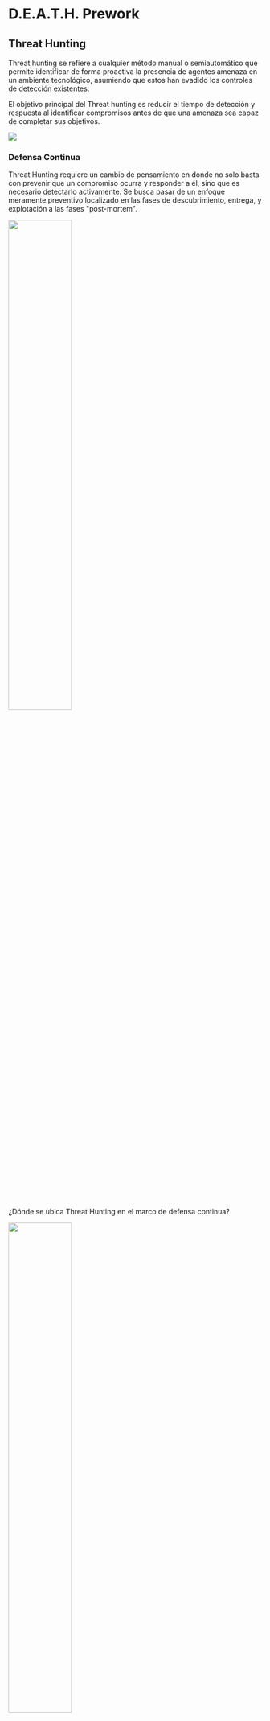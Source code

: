 # D.E.A.T.H. Prework

## Threat Hunting
Threat hunting se refiere a cualquier método manual o semiautomático que permite identificar de forma proactiva la presencia de agentes amenaza en un ambiente tecnológico, asumiendo que estos han evadido los controles de detección existentes.

El objetivo principal del Threat hunting es reducir el tiempo de detección y respuesta al identificar compromisos antes de que una  amenaza sea capaz de completar sus objetivos.

<img src="./assets/Picture1.jpg">

### Defensa Continua

Threat Hunting requiere un cambio de pensamiento en donde no solo basta con prevenir que un compromiso ocurra y responder a él, sino que es necesario detectarlo activamente. Se busca pasar de un enfoque meramente preventivo localizado en las fases de descubrimiento, entrega, y explotación a las fases "post-mortem".

<img src="./assets/Picture2.png" width="50%">

¿Dónde se ubica Threat Hunting en el marco de defensa continua?

<img src="./assets/Picture3.png" width="50%">

#### Detección
- Esta fase se basa en el análisis de datos centralizados para hacer detecciones a nivel organización.
- Se busca detecta comportamientos anómalos y/o maliciosos. 
    - Por ejemplo, procesos accediendo a la memoria de `lsass.exe` vs.
    - Detección del uso de la herramienta `mimikatz` (débil).
- Generación de hipótesis → análisis → validación → conclusión.
- Reduce “paja” en los datos recolectados y produce alertas de alta fidelidad para ser utilizados en las siguientes fases.

> **LECTURA ADICIONAL:**
> [Introducing the Funnel of Fidelity](https://posts.specterops.io/introducing-the-funnel-of-fidelity-b1bb59b04036)

#### Triage
- ¿Es malicioso o benigno?
- En esta fase se utilizan alertas generadas en las fases anteriores.
- Se hace uso de fuentes de datos adicionales.
    - Internos y Externos.
- Se busca llegar a una conclusión:
    - Benigno → Falso positivo, se debe afinar la detección.
    - Sospechoso → Se pasa a la fase de investigación.
    - Malicioso → Se pasa directamente a la fase de respuesta.

#### Investigación
- Existen datos que no son aptos para ser centralizados:
    - Memoria 
    - Tráfico de Red
    - Sistema de archivos (disco) 
- Se debe identificar el contexto del posible incidente.
- Se analizan las evidencias recolectadas.
- Se determina si el evento se trata de un incidente o un falso positivo.

### Threat Hunting Frameworks
Un Framework de Threat Hunting es un sistema de procesos repetibles diseñados para que tus esfuerzos sean más confiables y eficientes. Estos permiten entender:

- ¿Qué tipos de "Hunt" existen?
- ¿Cómo realizar cada tipo de Hunt?
- ¿Qué tipo de salidas puede haber?
- ¿Cómo medir el éxito de un Hunt?

En escencia, un marco de trabajo **provee procesos repetibles y mejora la eficiencia de las operaciones y la calidad de los resultados.** Algunos frameworks utiles pueden ser:

- [Sqrrl Threat Hunting Reference Model](https://www.threathunting.net/files/framework-for-threat-hunting-whitepaper.pdf)
- [TaHiTi (Targeted Hunting integrating Threat Intelligence)](https://www.betaalvereniging.nl/wp-content/uploads/TaHiTI-Threat-Hunting-Methodology-whitepaper.pdf)
- [Splunk PEAK](https://www.splunk.com/en_us/blog/security/peak-threat-hunting-framework.html)

> **CONCEPTO** 
> [Threat Informed Defense](https://medium.com/mitre-engenuity/accelerating-threat-informed-defense-a-collaborative-approach-3a3104f5fe5c): *"The systematic application of a Deep understanding of adversary tradecraft and technology to prevent, detect and/or repond to cyber attacks"*

<img src="./assets/Picture4.png" width="30%">

### Puntos clave
- Threat Hunting no es investigación de alertas, sino un enfoque proactivo de investigación aplicable a las fases "post-mortem" de un kill chain. 
- Sus distintas fases permiten el análisis metodológico de datos con elf in de identificar actividad maliciosa antes de que la amenaza logre los objetivos en el ambiente tecnológico.
- El uso de marcos de trabajo permite establecer procesos estructurados, medibles, y escalables para la implementación y gestión de procesos de Threat Hunting (así como su interacción con otras disciplicas defensivas y ofensivas).

## Ingeniería de detección

### Threat Hunting vs Detection Engineering
Threat Hunting es una práctica proactiva e iterativa que, a través de redes, endpoints y conjuntos de datos, busca detectar y aislar amenazas avanzadas que han evadido los controles de seguridad preventivos. Hace uso de una variedad de técnicas, incluyendo análisis de comportamiento, machine learning y análisis de datos para identificar patrones y anomalías que pueden indicar una potencial amenaza.

Ingeniería de detección es el proceso responsable de diseñar, implementar y mantener sistemas de detección que puedan identificar y alertar a los equipos de seguridad sobre potenciales amenazas. Trabajan de cerca con los equipos de detección y respuesta para asegurar que estos sistemas sean efectivos en identificar estas amenazas. Hace uso de una variedad de herramientas y técnicas, incluyendo análisis de datos y análisis de comportamiento para crear analíticos.

A menudo, el blue team construye detecciones basadas en indicadores frágiles:
- Valores Hash.
- Direcciones IP. 
- Nombres de dominio.
- Parámetros de línea de comandos.

Desafortunadamente, este enfoque es fácilmente evadido por los atacantes, ya que estos indicadores pueden cambiar tan fácil como el cambio de un byte.

<img src="./assets/Picture5.png" width="50%">

[La pirámide del dolor de David Bianco](https://www.attackiq.com/glossary/pyramid-of-pain/) es una representación de indicadores de compromiso (IOC) ordenados por su importancia para un adversario. Bloquear estos IOCs puede ser doloroso en mayor o menor medida para el adversario con base en la dificultad que estos representan.

El equipo encargado de la detección debe cambiar su enfoque si quiere combatir a atacantes pensantes (human vs human), y cada día más provistos de herramientas que aceleran el desarrollo de vectores de ataque complejos.

Para ello, un proceso repetible puede ayudar al equipo de Threat Hunting a crear detecciones más robustas.

### Clasificación de Detecciones 
<img src="./assets/Picture6.png" width="50%">

#### Alertables
- Detección de comportamiento que no es malicioso, pero sí inusual y hasta sospechoso.
- Igual que las detecciones de conciencia situacional, este tipo de detecciones no necesariamente indican un ataque.
 
**Ejemplos:** 
- Nuevos procesos. 
- Valor atípico de procesos padre de `cmd.exe` o `powershell.exe`.
- Borrado de logs de eventos. 

#### Contexto
- Analíticos enfocados a obtener un entendimiento general de lo que está ocurriendo dentro del ambiente tecnológico, en un momento determinado. 
- Las veces que un usuario inicia sesión o procesos ejecutándose podrían no indicar actividad maliciosa por sí mismos, pero correlacionados con otros indicadores pueden proveer datos adicionales.

**Ejemplos:**
- Procesos ejecutándose (e.g. Software de seguridad).
- Login de usuarios en dominio.  

#### Forenses
- Este tipo de detecciones son más útiles cuando se está realizando una investigación relacionada a un evento. Muchas veces, una detección forense requiere algún tipo de entrada para ser más útil.

**Ejemplos:**
- Determinar si un Credential Dumper fue ejecutado para comprometer cuentas. 
- Inicio de sesión remoto desde o hacia un sistema, en un periodo de tiempo particular

### Detecciones Mitre ATT&CK EDR Evaluations
MITRE ATT&CK Enterprise Evaluation es un marco para evaluar la eficacia de diferentes soluciones de ciberseguridad a la hora de detectar y prevenir amenazas del mundo real. Implica simular varios escenarios de ciberataques y evaluar la eficacia con la que las diferentes soluciones de seguridad pueden detectarlos y responder a ellos.

Los proveedores pueden participar en la evaluación enviando sus soluciones a MITRE para que las pruebe. Los resultados de la evaluación se publican en un informe que permite a los clientes comparar la eficacia de las distintas soluciones de seguridad para detectar y responder a los ataques.

#### Categorías de detección
- La evaluación se centra en cómo se producen las detecciones, no en asignar puntuaciones a los proveedores.
- Las detecciones se organizan según cada subpaso (es decir, la implementación de una técnica).
- Se requieren pruebas/evidencias para cada detección.
- Los proveedores pueden detectar procedimientos de formas que no se habían registrado.
- Cada subpaso tiene una única categoría de detección que representa el nivel más alto de contexto proporcionado al analista en todas las detecciones para ese subpaso.
- Las detecciones que requieren modificadores se separarán para permitir filtrar.
- Las categorías se calibran en todos los proveedores para garantizar la coherencia.
- El análisis humano está sujeto a discreción y sesgos, pero se realizan esfuerzos para protegerse contra estos sesgos.

<img src="./assets/Picture7.png" width="70%">

**N/A (no aplicable)**
El proveedor no tiene visibilidad del sistema, por ejemplo, no hay ningún agente implementado en la máquina.

**None**
No se produce ninguna detección.

**Telemetry**
Datos mínimos sin detecciones.

**General**
Detección maliciosa pero sin contexto, por ejemplo, una detección de "archivo sospechoso" activada tras la ejecución inicial del archivo ejecutable.

**Tactic**
Detectar actividad maliciosa correlacionada con la táctica del ATT&CK.

**Technique**
Detectar actividad maliciosa correlacionada con la técnica ATT&CK, así como con la subtécnica.

> **;TLDR**
> *Si las soluciones de los proveedores detectan una técnica de ataque significa que tienen la cobertura más completa para investigar el ataque.*

<img src="./assets/Picture8.png" width="70%">

### Puntos clave
- La detección de una técnica está en función de la calidad de los datos y el analítico que los analiza. 
- Por lo tanto, es necesario contar con los datos necesarios y una metodología que genere detecciones de alta calidad.
- Esta metodología debe ser probada, mejorable y repetible.

## Metodología de Ingeniería de Detección - Walkthrough

1. Seleccionar una técnica objetivo.
2. Investigar la tecnología asociada.
3. Crear una prueba de concepto. 
4. Identificar las fuentes de datos.
5. Construir la detección.

### Seleccionar una técnica objetivo.
- Selecciona la técnica que será el objetivo de la detección.
- Las detecciones deben construirse al nivel más genérico posible, pero muchas veces una técnica requiere de múltiples detecciones para estar cubierta.

| Entrada | Salida |
| --- | --- |
| Mitre ATT&CK. | Una técnica específica que será el objetivo. |
| Fuentes de datos de la organización. | Posiblemente, una implementación específica de la técnica (procedimiento). |
| Threat Intelligence. | |

Se pueden adoptar más de un criterio para seleccionar las técnicas:
- Data Driven
- Intel Driven
- Entity Driven
- TTP Driven
- Research Driven

Para nuestro ejemplo práctico deleccionaremos [T1569.002 - System Services: Service Execution](https://attack.mitre.org/techniques/T1569/002/)

<img src="./assets/Picture9.png" width="70%">

### Investigar la tecnología asociada.
- Investigar la tecnología asociada con esa técnica ayuda a comprender los casos de uso, fuentes de datos relacionadas y oportunidades de detección.
- Los Detection Engineers a veces crean detecciones genéricas, debido a la falta de entendimiento de la tecnología asociada.

| Entrada | Salida |
| --- | --- |
| Técnica seleccionada. | ¿Cómo funciona la técnica (bajo nivel)? |
| Mitre ATT&CK. | ¿Qué atacantes podrían usar esta técnica? |
| | ¿Qué alternativas a este ataque tienen los atacantes? |
| | Lista potencial de fuentes de datos. |

<img src="./assets/Picture10.png" width="70%">

#### Siguiendo al conejo blanco - Preguntas iniciales y abtracción
Haciendo uso de [Capability Abstraction](https://posts.specterops.io/capability-abstraction-fbeaeeb26384) podemos tener un entendimiento cada vez más profundo de nuestro objeto de estudio, por ejemplo, SpecterOps usa el ejemplo de [Kerberoasting](https://attack.mitre.org/techniques/T1558/003/):

<img src="./assets/Picture12.png" width="70%">

Regresando a nuestro ejemplo práctico, podemos plantearnos una serie de preguntas iniciales que nos ayuden a entender "how deep the rabbit hole goes"

<img src="./assets/Picture11.jpg" width="30%">

- ¿Qué hay acerca de Service Control Manager que Windows Services necesita para funcionar?
- ¿Qué utilidades del sistema están disponibles para manipular servicios?
- ¿Es `PsExec` la única alternativa adicional para lograr ejecución mediante servicios?

##### Relación de procesos
Para responder la primer pregunta, comenzamos por analizar cómo funcionan los servicios en Windows. 

[Service Control Manager](https://learn.microsoft.com/en-us/windows/win32/services/service-control-manager) (`services.exe`) o SCM es el proceso del sistema que se ejecuta desde su imagen `services.exe` ubicada en `System32` y es [considerado el proceso padre de todos los servicios](https://learn.microsoft.com/en-us/dotnet/framework/windows-services/introduction-to-windows-service-applications). Es responsable de ejecutar y manejar los servicios en el sistema.

Mantiene el estado de todos los servicios instalados mediante una llave en el registro llamada SCM Database localizada en la siguiente ruta: `HKEY_LOCAL_MACHINE\SYSTEM\CurrentControlSet\Services`

Cuando SCM se inicia, lanza todos los servicios que están marcados como “auto-start” y todas las dependencias necesarias para ejecutarlos.

Todos estos servicios y otros serán creados como “procesos hijo” de `services.exe`. Si se observa el árbol de procesos de `services.exe` se identifican dos tipos de procesos: 

- Multiples instancias de `svchost.exe`
- Procesos que contienen sus propios servicios

<img src="./assets/Picture13.png" width="20%">
<img src="./assets/Picture14.jpg" width="40%">

> **Respuesta:**
> **¿Qué hay acerca de Service Control Manager que Windows Services necesita para funcionar?**
> - Ejecuta y gestiona todos los servicios del sistema, su proceso es `services.exe`

##### Creación de servicios
Para responder la siguiente pregunta, analicemos la creación de servicios.

La creación y/o modificación de servicios puede lograrse de distintas maneras empleando diferentes componentes de Windows:
- `sc.exe`
- `powershell.exe`
- `WMI`
- Win32 API

**`sc.exe`** crea una subllave y entradas para un servicio en el registro de Windows y en la base de datos de Service Control Manager
Ejemplos:
```powershell
sc.exe \\myserver create NewService binpath= c:\windows\system32\NewServ.exe
sc.exe create NewService binpath= c:\windows\system32\NewServ.exe type= share start= auto depend= +TDI NetBIOS
```
**En PowerShell**, el cmdlet `New-Service` crea una nueva entrada en el registro y en la base de datos de servicios. Un nuevo servicio requiere un archivo ejecutable que corra mientras está en funcionamiento.

Los parámetros de este cmdlet permiten definir el nombre que se mostrará, descripción, tipo de inicio y dependencias

Ejemplos:
```powershell
New-Service -Name "TestService" -BinaryPathName '"C:\WINDOWS\System32\svchost.exe -k netsvcs"'
```

En el caso de **WMI**, el método `Create` crea un nuevo servicio en el sistema.
Ejemplos:
```powershell
uint32 Create(
  [in] string  Name,
  [in] string  DisplayName,
  [in] string  PathName,
  [in] uint8   ServiceType,
  [in] uint8   ErrorControl,
  [in] string  StartMode,
  [in] boolean DesktopInteract,
  [in] string  StartName,
  [in] string  StartPassword,
  [in] string  LoadOrderGroup,
  [in] string  LoadOrderGroupDependencies[],
  [in] string  ServiceDependencies[]
);
```

Al hablar de creación de servicios, hablamos de creación de procesos. **La API de Windows** proveé varias funciones para crear procesos. La más simple es `CreateProcess`, la cual intenta crear un proceso con el mismo token de acceso que el proceso que la invocó. Si un token diferente es requerido, puede emplearse `CreateProcessAsUser`.

Otras funciones disponibles incluyen `CreateProcessWithTokenW` y `CreateProcessWithLogonW` (ambas parte de `advapi32.dll`). `CreateProcessWithTokenW` es similar a `CreateProcessAsUser`, la diferencia radica en los privilegios requeridos por la entidad que hace la llamada. `CreateProcessWithLogonW` es un atajo muy útil para hacer “log on” con credenciales de usuario y crear un proceso con el token resultante, todo esto en una sola acción.

**Creación de un servicio**

- Las funciones de creación de procesos contenidas en `Advapi32.dll` llaman al servicio secundario de inicio de session (`seclogon.dll`, incluido en un `SvcHost.exe`) al hacer un Remote Procedure Call (RPC) para realizar la creación del proceso.

- SecLogon ejecuta la llamada en su función interna `SlrCreateProcessWithLogon`, si no hay errores, posteriormente ejecuta la función `CreateProcessAsUser`.

- El servicio SecLogon está configurado por defecto para iniciar de manera manual, por lo tanto, la primera vez que las funciones `CreateProcessWithTokenW` o `CreateProcessWithLogonW` son llamadas, el servicio es iniciado. Si el servicio falla al iniciar (un administrador puede configurar el servicio como deshabilitado), estas llamadas a función fallaran.

<img src="./assets/Picture15.png" width="50%">

¿Ya es todo? ¿Qué sigue? ¿Análisis estático? ¿Dinámico?

<img src="./assets/Picture16.jpg" width="30%">

El análisis no termina aquí. Podemos hacer uso de [Sysinternals](https://learn.microsoft.com/en-us/sysinternals/) para continuar nuestro entendimiento:
<img src="./assets/Picture17.png" width="70%">
<img src="./assets/Picture18.png" width="70%">

¿Qué pasa en el registro de Windows?
<img src="./assets/Picture19.png" width="70%">

- Cuando un programa de control de servicio (SCP), registra un servicio al llamar a la función Create Service, una llamada a la instancia SCM (Service Control Manager) ejecutándose en el sistema es realizada. 

- SCM entonces crea una llave de registro para el servicio bajo la llave `HKLM\SYSTEM\CurrentControlSet\Services`

- La llave `Services` es la representación no volátil de la base de datos. Las llaves individuales de cada servicio definen la ruta del ejecutable que contiene el servicio, así también como los parámetros y opciones de configuración.

> **Respuesta:**
> **¿Qué utilidades del sistema están disponibles para manipular servicios?**
> - SC, Powershell, WMI y API WIN32

##### Shared Library
Con base en nuestra investigación de creación de servicios, ahora nos surge una nueva pregunta:

- ¿Qué biblioteca provee la función `CreateService` la cual es necesaria para crear un servicio?

<img src="./assets/Picture20.png" width="50%">
<img src="./assets/Picture21.png" width="50%">
<img src="./assets/Picture22.png" width="50%">

> **Respuesta:**
> **¿Qué biblioteca provee la función `CreateService` la cual es necesaria para crear un servicio?**
> - `sechost.dll`

Con base en esta investigación podemos también responder la última pregunta que nos planteamos al inicio. Como podemos ver, a partir de la selección de una técnica podemos abstraer sus distintos componentes y generar una serie de preguntas iniciales que guían nuestra investigación. De la misma, nuevas preguntas pueden surgir que van enriqueciendo aún más la investigación y por tanto, el entendimiento de la técnica.

### Crear una prueba de concepto. 
Busca o crea una prueba de concepto que permita evaluar las fuentes de datos y validar sus detecciones.

| Entrada | Salida |
| --- | --- |
| Técnica/procedimiento objetivo. | Habilidad para ejecutar la técnica con propósitos de validación. |
| Entendimiento de la técnica o sub técnica | Parámetros de línea de comandos. |
| | Script |
| | Binario |

Podemos hacer uso de diversas funtes para la creación de nuestra prueba de concepto, como el mismo Mitre o los [Atomic Tests de Red Canary](https://redcanary.com/atomic-red-team/).

```powershell
sc.exe \\myserver create NewService binpath= c:\windows\system32\NewServ.exe
psexec.exe -accepteula -d -s \\<INTERNAL_IP> rundll32.exe C:\windows\192145.dll,StartW
```

<img src="./assets/Picture23.png" width="70%">

### Identificar las fuentes de datos.
- Evaluar qué fuentes de datos son necesarias para permitir la detección de la técnica.

| Entrada | Salida |
| --- | --- |
| Técnica/procedimiento seleccionado. | Lista de fuentes de datos seleccionadas. |
| Entendimiento de la tecnología involucrada. | Fuentes de datos necesarias habilitadas y centralizadas. |
| Entendimiento de la motivación del atacante. |  |
| Prueba de concepto. |  |

#### ¿Qué son? 
Las fuentes de datos proveen una manera de crear relaciones entre las actividades de adversarios y la telemtria recolectada en un ambiente tecnologico. Esto convierte a las fuentes de datos en uno de las aspectos más vitales para desarrollar detecciones.

El proyecto de Mitre ATT&CK ha trabajado por años para poder brindar una estructura y metodologia para describir fuentes de datos que permitan una mejor comprensión y accionabilidad de las mismas, este avance ha sido reflejado desde la versión 9.0 (2021)

<img src="./assets/Picture38.jpg" width="70%">

> **LECTURA ADICIONAL:**
> [Mitre ATT&CK Data Sources](https://github.com/mitre-attack/attack-datasources?tab=readme-ov-file)


Podemos hacer uso de [Mitre data sources](https://github.com/mitre-attack/attack-datasources) para llevar a cabo el modelado de datos; similar a:

<img src="./assets/Picture24.png" width="70%">
<img src="./assets/Picture25.png" width="70%">
<img src="./assets/Picture26.png" width="40%">
<img src="./assets/Picture27.png" width="70%">
<img src="./assets/Picture28.png" width="70%">
<img src="./assets/Picture29.png" width="70%">
<img src="./assets/Picture30.png" width="70%">
<img src="./assets/Picture31.png" width="70%">
<img src="./assets/Picture32.png" width="70%">
<img src="./assets/Picture33.png" width="70%">
<img src="./assets/Picture34.png" width="70%">

### Construir la detección.

- Construir consultas con base en el modelo de datos de la detección.

| Entrada | Salida |
| --- | --- |
| Fuentes de datos deseadas. | Consulta/lógica para detectar el ataque en tu ambiente. |
| Pasos de validación. | Lista de todas las suposiciones que fueron hechas para la detección. |
| Entendimiento de la motivación del atacante. | Lista de falsos positivos. |

Una vez con el modelo de datos identificado, es momento de aplicarlo a una consulta, este modelo de datos incluye todas las oportunidades de detección de acuerdo a la investigación realizada sobre la técnica. 


<img src="./assets/Picture35.png" width="70%">

Como ejemplo se tomará el componente de _Command Execution_ perteneciente a la fuente de datos _Command_, combinando la investigación de la técnica y el modelado de datos es posible identificar los atributos que son estaticos y que permitiran reducir resultados no relevantes    

<img src="./assets/Picture36.png" width="70%">

Posteriormente se define la consulta en lenguaje natural, esto permite tener una consulta no asociada a un lenguaje orientado a una tecnologia, sino agnostica, lista para ser traducida a pseudocodigo (Mitre CAR u OSSEM)  
#### Construyendo detecciones
<img src="./assets/Picture37.png" width="70%">

Finalmente, como se muestra en el ejemplo, se define la consulta de cada uno de los componentes de datos para cubrir todas las oportunidades de detección identificadas. En este momento también es posible identificar las suposiciones y puntos ciegos bajo los cuales estas consultas operarán.

## Conclusiones

- Conocer la importancia de contar con un entendimiento profundo del tradecraft empleado por los atacantes para detectar el uso de TTPs dentro del ambiente tecnológico que estemos defendiendo.

- Lograr familiaridad con conceptos clave para operacionalizar inteligencia provista por el Mitre ATT&CK, esto permite lograr un mayor entendimiento de como puede ser usada para madurar nuestras capacidades y estrategias de detección y respuesta. 

- Ingenieria de Detección y Threat Hunting son dos disciplinas intimamente relacionadas, conocer como influyen entre si nos ayuda a ser más efectivos en nuestros esfuerzos de identificación proactiva de amenazas. Threat Hunting e Ingenieria de Detección no se limitan al uso de herramientas, sino que emplean procesos iterativos, metódicos y analíticos.

- Mejorar el tradecraft del Blue Team permite cubrir esos “blind spots” que las amenazas buscan en las herramientas de detección.